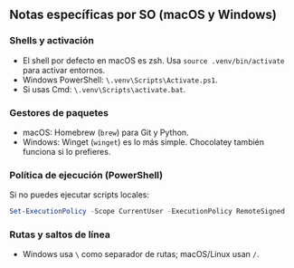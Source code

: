 ## Notas específicas por SO (macOS y Windows)

### Shells y activación

- El shell por defecto en macOS es zsh. Usa `source .venv/bin/activate` para activar entornos.
- Windows PowerShell: `\.venv\Scripts\Activate.ps1`.
- Si usas Cmd: `\.venv\Scripts\activate.bat`.

### Gestores de paquetes

- macOS: Homebrew (`brew`) para Git y Python.
- Windows: Winget (`winget`) es lo más simple. Chocolatey también funciona si lo prefieres.

### Política de ejecución (PowerShell)

Si no puedes ejecutar scripts locales:

```powershell
Set-ExecutionPolicy -Scope CurrentUser -ExecutionPolicy RemoteSigned
```

### Rutas y saltos de línea

- Windows usa `\` como separador de rutas; macOS/Linux usan `/`.
